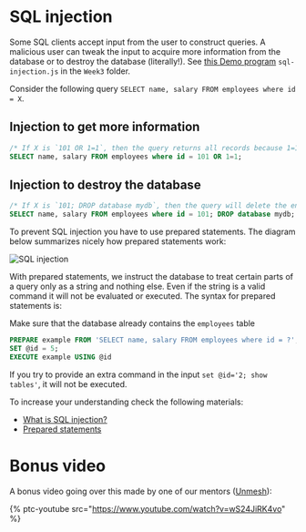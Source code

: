 # SQL injection

Some SQL clients accept input from the user to construct queries.
A malicious user can tweak the input to acquire more information from the database or
to destroy the database (literally!). See [this Demo program](https://github.com/pixel2code/databases/blob/master/Week3/sql-injection.js) `sql-injection.js` in the `Week3` folder.

Consider the following query `SELECT name, salary FROM employees where id = X`.

## Injection to get more information

```sql
/* If X is `101 OR 1=1`, then the query returns all records because 1=1 is always true */
SELECT name, salary FROM employees where id = 101 OR 1=1;
```

## Injection to destroy the database

```sql
/* If X is `101; DROP database mydb`, then the query will delete the entire database */
SELECT name, salary FROM employees where id = 101; DROP database mydb;
```

To prevent SQL injection you have to use prepared statements. The diagram below summarizes nicely how prepared statements work:

![SQL injection](https://pics.me.me/prepared-statements-sol-injections-let-me-in-adult-swim-sol-62056759.png)

With prepared statements, we instruct the database to treat certain parts of a query only as a string and nothing else. Even if the string is a valid command it will not be evaluated or executed. The syntax for prepared statements is:

Make sure that the database already contains the `employees` table
```sql
PREPARE example FROM 'SELECT name, salary FROM employees where id = ?';
SET @id = 5;
EXECUTE example USING @id
```

If you try to provide an extra command in the input `set @id='2; show tables'`, it will not be executed.

To increase your understanding check the following materials:

- [What is SQL injection?](https://www.youtube.com/watch?v=ciNHn38EyRc)
- [Prepared statements](https://www.databasejournal.com/features/mysql/a-guide-to-mysql-prepared-statements-and-parameterized-queries.html)

# Bonus video

A bonus video going over this made by one of our mentors ([Unmesh](https://github.com/unmeshvrije)):

{% ptc-youtube src="https://www.youtube.com/watch?v=wS24JiRK4vo" %}

